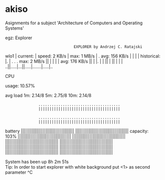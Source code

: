 # akiso
Asignments for a subject 'Architecture of Computers and Operating Systems'

egz: Explorer

                                   EXPLORER by Andrzej C. Ratajski

wlo1
                     |
current:             |
speed: 2 KB/s        |
max: 1 MB/s          |      .
avg: 156 KB/s        |      |
                     |      |
historical:          |.     |   .              .     .
max: 2 MB/s          ||     |   |              |     |
avg: 176 KB/s        ||     |   |.             |     |
                     ||     |   ||     |       |     |
                   ..||.....|...||.....|.......|.....|..


CPU

usage: 10.57%

avg load
1m: 2.14/8
5m: 2.75/8
10m: 2.14/8

                   .....................................
                   |||||||||||||||||||||||||||||||||||||

                   .....................................
                   |||||||||||||||||||||||||||||||||||||
battery            |||||||||||||||||||||||||||||||||||||
                   |||||||||||||||||||||||||||||||||||||
capacity: 103%     |||||||||||||||||||||||||||||||||||||
                   |||||||||||||||||||||||||||||||||||||
                   |||||||||||||||||||||||||||||||||||||
                   |||||||||||||||||||||||||||||||||||||
                   |||||||||||||||||||||||||||||||||||||
                   |||||||||||||||||||||||||||||||||||||
                   |||||||||||||||||||||||||||||||||||||
                   |||||||||||||||||||||||||||||||||||||


System has been up 8h 2m 51s  
Tip: In order to start explorer with white background put <1> as second parameter ^C

